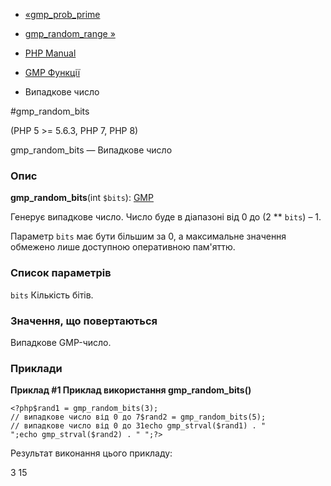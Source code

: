 - [«gmp_prob_prime](function.gmp-prob-prime.md)
- [gmp_random_range »](function.gmp-random-range.md)

- [PHP Manual](index.md)
- [GMP Функції](ref.gmp.md)
- Випадкове число

#gmp_random_bits

(PHP 5 \>= 5.6.3, PHP 7, PHP 8)

gmp_random_bits — Випадкове число

### Опис

**gmp_random_bits**(int `$bits`): [GMP](class.gmp.md)

Генерує випадкове число. Число буде в діапазоні від 0 до (2 \*\*
`bits`) – 1.

Параметр `bits` має бути більшим за 0, а максимальне значення обмежено
лише доступною оперативною пам'яттю.

### Список параметрів

`bits`
Кількість бітів.

### Значення, що повертаються

Випадкове GMP-число.

### Приклади

**Приклад #1 Приклад використання **gmp_random_bits()****

`<?php$rand1 = gmp_random_bits(3); // випадкове число від 0 до 7$rand2 = gmp_random_bits(5); // випадкове число від 0 до 31echo gmp_strval($rand1) . "
";echo gmp_strval($rand2) . "
";?> `

Результат виконання цього прикладу:

3
15
